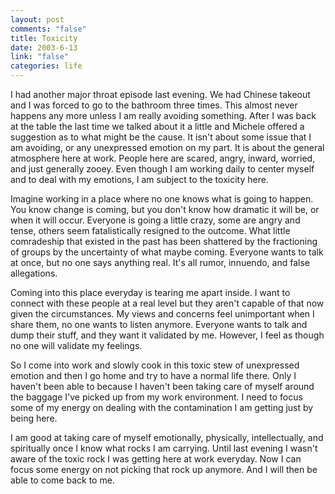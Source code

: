 ```yaml
--- 
layout: post
comments: "false"
title: Toxicity
date: 2003-6-13
link: "false"
categories: life
---
```

I had another major throat episode last evening. We had Chinese takeout and I was forced to go to the bathroom three times. This almost never happens any more unless I am really avoiding something. After I was back at the table the last time we talked about it a little and Michele offered a suggestion as to what might be the cause. It isn't about some issue that I am avoiding, or any unexpressed emotion on my part. It is about the general atmosphere here at work. People here are scared, angry, inward, worried, and just generally zooey. Even though I am working daily to center myself and to deal with my emotions, I am subject to the toxicity here.

Imagine working in a place where no one knows what is going to happen. You know change is coming, but you don't know how dramatic it will be, or when it will occur. Everyone is going a little crazy, some are angry and tense, others seem fatalistically resigned to the outcome. What little comradeship that existed in the past has been shattered by the fractioning of groups by the uncertainty of what maybe coming. Everyone wants to talk at once, but no one says anything real. It's all rumor, innuendo, and false allegations.

Coming into this place everyday is tearing me apart inside. I want to connect with these people at a real level but they aren't capable of that now given the circumstances. My views and concerns feel unimportant when I share them, no one wants to listen anymore. Everyone wants to talk and dump their stuff, and they want it validated by me. However, I feel as though no one will validate my feelings.

So I come into work and slowly cook in this toxic stew of unexpressed emotion and then I go home and try to have a normal life there. Only I haven't been able to because I haven't been taking care of myself around the baggage I've picked up from my work environment.  I need to focus some of my energy on dealing with the contamination I am getting just by being here.

I am good at taking care of myself emotionally, physically, intellectually, and spiritually once I know what rocks I am carrying. Until last evening I wasn't aware of the toxic rock I was getting here at work everyday. Now I can focus some energy on not picking that rock up anymore. And I will then be able to come back to me.
